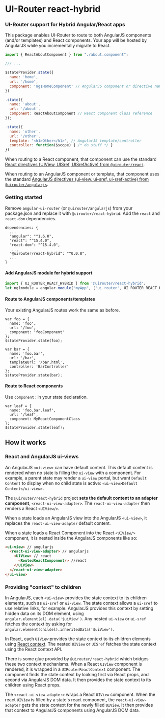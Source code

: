 # UI-Router react-hybrid

### UI-Router support for Hybrid Angular/React apps

This package enables UI-Router to route to both AngularJS components (and/or templates) and React components.
Your app will be hosted by AngularJS while you incrementally migrate to React.

```js
import { ReactAboutComponent } from "./about.component";

/// ...

$stateProvider.state({
  name: 'home', 
  url: '/home',
  component: 'ng1HomeComponent' // AngularJS component or directive name
})

.state({
  name: 'about', 
  url: '/about',
  component: ReactAboutComponent // React component class reference
});

.state({
  name: 'other',
  url: '/other',
  template: '<h1>Other</h1>', // AngularJS template/controller
  controller: function($scope) { /* do stuff */ }
})

```

When routing to a React component, that component can use the standard
[React directives (UIView, UISref, UISrefActive) from `@uirouter/react`](https://ui-router.github.io/react/docs/latest/modules/components.html).

When routing to an AngularJS component or template, that component uses the standard
[AngularJS directives (ui-view, ui-sref, ui-sref-active) from `@uirouter/angularjs`](https://ui-router.github.io/ng1/docs/latest/modules/directives.html).

### Getting started

Remove `angular-ui-router` (or `@uirouter/angularjs`) from your package.json and replace it with `@uirouter/react-hybrid`.
Add the `react` and `react-dom` dependencies.

```
dependencies: {
  ...
  "angular": "^1.6.0",
  "react": "^15.4.0",
  "react-dom": "^15.4.0",
   ...
  "@uirouter/react-hybrid": "^0.0.8",
  ...
}
```

#### Add AngularJS module for hybrid support

```js
import { UI_ROUTER_REACT_HYBRID } from '@uirouter/react-hybrid';
let ng1module = angular.module("myApp", ['ui.router', UI_ROUTER_REACT_HYBRID]);
```

#### Route to AngularJS components/templates

Your existing AngularJS routes work the same as before.

```
var foo = { 
  name: 'foo',
  url: '/foo',
  component: 'fooComponent'
};
$stateProvider.state(foo);

var bar = { 
  name: 'foo.bar',
  url: '/bar',
  templateUrl: '/bar.html',
  controller: 'BarController'
};
$stateProvider.state(bar);
```

#### Route to React components

Use `component:` in your state declaration.

```
var leaf = { 
  name: 'foo.bar.leaf',
  url: '/leaf',
  component: MyReactComponentClass
};
$stateProvider.state(leaf);
```


## How it works

### React and AngularJS ui-views

An AngularJS `<ui-view>` can have default content.
This default content is rendered when no state is filling the `ui-view` with a component.
For example, a parent state may render a `ui-view` portal, but want `Default Content` to display
when no child state is active: `<ui-view>Default Content</ui-view>`.

The `@uirouter/react-hybrid` project **sets the default content to an adapter component**, `<react-ui-view-adapter>`.
The `react-ui-view-adapter` then renders a React `<UIView/>`.

When a state loads an AngularJS view into the AngularJS `<ui-view>`, it replaces the `react-ui-view-adapter` default content.

When a state loads a React Component into the React `<UIView/>` component, it is nested inside the AngularJS components like so:

```html
<ui-view> // angularjs
  <react-ui-view-adapter> // angularjs
    <UIView> // react
      <RoutedReactComponent/> //react
    </UIView>
  </react-ui-view-adapter>
</ui-view>
```

### Providing "context" to children

In AngularJS, each `<ui-view>` provides the state context to its children elements, such as `ui-sref` or `ui-view`.
The state context allows a `ui-sref` to use relative links, for example.
AngularJS provides this context by setting hidden data on its DOM element, using `angular.element(el).data('$uiView')`.
Any nested `ui-view` or `ui-sref` fetches the context by asking for `angular.element(childel).inheritedData('$uiView')`.

In React, each `UIView` provides the state context to its children elements using [React context](https://facebook.github.io/react/docs/context.html).
The nested `UIView` or `UISref` fetches the state context using the React context API.

There is some glue provided by `@uirouter/react-hybrid` which bridges these two context mechanisms.
When a React `UIView` component is rendered, it is wrapped in a `UIRouterReactContext` component.
The component finds the state context by looking first via React props, and second via AngularJS DOM data.
It then provides the state context to its children using React props.

The `<react-ui-view-adapter>` wraps a React `UIView` component.
When the react `UIView` is filled by a state's react component, the `react-ui-view-adapter` gets the state context for the newly filled `UIView`.
It then provides that context to AngularJS components using AngularJS DOM data.

